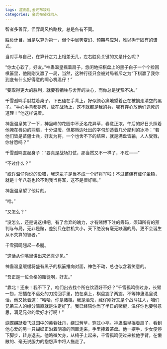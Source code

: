 ```yaml
---
tags: 温狼温,金光布袋戏
categories: 金光布袋戏同人
---
```




智者多善弈，但弈局风格路数，总是各有不同。

胜负计目，当是以算为第一，但个中局势变幻、预期与应对，难以拘于固有的谱式。

当对手与自己，在算计之力上相差无几，左右胜负关键的又是什么呢？

 

“你太心软了，好友。”神蛊温皇摇着扇子，悠闲地把棋盘上的黑子白子一个个捡回棋篓里，他刚刚又赢了一局，当然，这种行径只会被对局者斥之为“下棋赢了我你到底有什么好得意的啊心机温仔！”

“要取得更大的胜利，就要有牺牲与舍弃的决心，而你总是犹豫不决。”

千雪孤鸣手肘拄着桌子，下巴磕在手背上，好似颇心痛地望着正在被摘走清空的黑子。“手心手背都是肉，放在战场上，这不就都是我的兵，哪有存心放他们送死的道理！”他这样说着。

神蛊温皇笑了一下，神蛊峰的花园中不乏名花异草，春意正浓，午后的好日头照着他掩在唇边的羽扇，十分温暖，但那唇边吐出的字句却透着几分犀利的冰冷：“若他们皆是苗疆士兵，好友为将，一个也舍不下的结果，就是满盘皆输，人人受戮，你甘愿吗？”

千雪孤鸣直起身子：“要真是战场打仗，那当然又不一样了，不过——”

“不过什么？”

“或许温仔你说的没错，我这辈子是当不成一个好将军啦！不过苗疆有藏仔坐镇，就是十年八载也轮不到我当将军，这不是很好嘛。”

神蛊温皇望了他片刻。

“哈。”

“又怎么？”

“没怎么，还是说这棋吧。有了舍弃的魄力，才有赌博下注的筹码，须知所有的预判与布局，无非是赌，差别只在胜机大小，天下绝没有毫无缺漏的局，更不会诞生从不失算的智者。”

千雪孤鸣翘起一条腿。

“这话从你嘴里讲出来还真少见。”

神蛊温皇缓缓将盛有黑子的棋篓推向对面，神色不动，总也似含着笑意的。

“吾正是一位合格的赌徒啊，好友。”

“靠北！还来！我不下了，咱们出去找个所在饮酒好不好？”千雪孤鸣侧过身，长臂一捞，把插在不远处的刀捞回手里，拍在桌上，棋盘震了两震。不等神蛊温皇说话，他又抢着道：“哈哈，你是赌棍，我是酒鬼，藏仔刚好又是个战斗狂人，咱们兄弟三人的缘分简直就是注定好了。我已经陪你当了半日的赌棍，温仔你也要够意思，满足兄弟的爱好才行啊！”

蝴蝶翩跹着飞过园中的芙蓉牡丹，绕过芳草，穿过小亭。神蛊温皇摇着扇子，看到他心爱的另一只蝴蝶正沿着阴凉的回廊走来，手里捧着茶盘。他一摆手，少女便停下脚步，转身退去。他略微欠身，从椅子上起来，千雪孤鸣便过来拉他手臂，在懒散的、毫无说服力的抱怨声中将人拖走了。

 

 